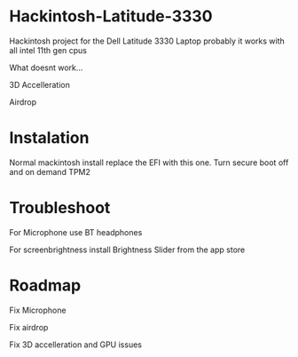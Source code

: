 # Hackintosh-Latitude-3330
Hackintosh project for the Dell Latitude 3330 Laptop probably it works with all intel 11th gen cpus

What doesnt work...

3D Accelleration

Airdrop

# Instalation

Normal mackintosh install replace the EFI with this one.
Turn secure boot off and on demand TPM2


# Troubleshoot
For Microphone use BT headphones 

For screenbrightness install Brightness Slider from the app store


# Roadmap

Fix Microphone 

Fix airdrop

Fix 3D accelleration and GPU issues
